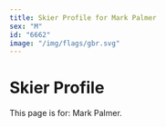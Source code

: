 ```yaml
---
title: Skier Profile for Mark Palmer
sex: "M"
id: "6662"
image: "/img/flags/gbr.svg" 
---
```


# Skier Profile

This page is for: Mark Palmer.
    